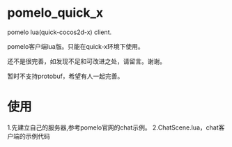 pomelo_quick_x
==============
pomelo lua(quick-cocos2d-x) client.

pomelo客户端lua版。只能在quick-x环境下使用。

还不是很完善，如发现不足和可改进之处，请留言。谢谢。

暂时不支持protobuf，希望有人一起完善。

使用
==============
1.先建立自己的服务器,参考pomelo官网的chat示例。
2.ChatScene.lua，chat客户端的示例代码